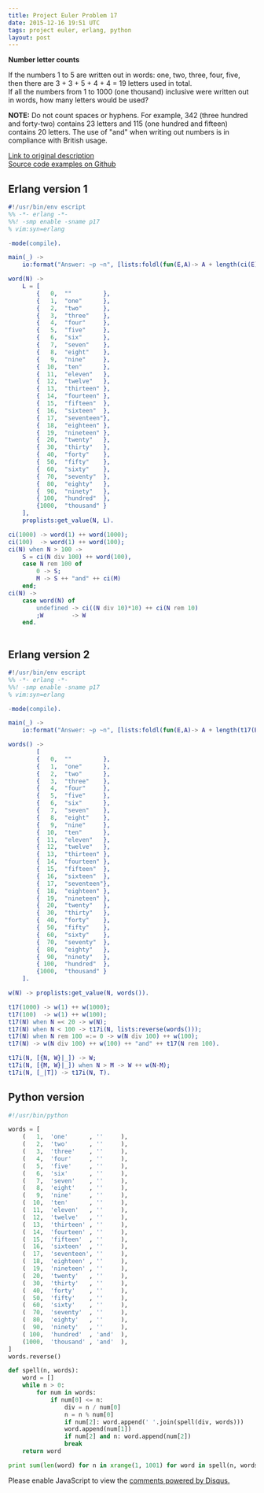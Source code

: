 ```yaml
---
title: Project Euler Problem 17
date: 2015-12-16 19:51 UTC
tags: project euler, erlang, python
layout: post
---
```


<b>Number letter counts</b>

If the numbers 1 to 5 are written out in words: one, two, three, four, five, then there are 3 + 3 + 5 + 4 + 4 = 19 letters used in total.<br>
If all the numbers from 1 to 1000 (one thousand) inclusive were written out in words, how many letters would be used?<br>

<b>NOTE:</b> Do not count spaces or hyphens. For example, 342 (three hundred and forty-two) contains 23 letters and 115 (one hundred and fifteen) contains 20 letters. The use of "and" when writing out numbers is in compliance with British usage.<br>

[Link to original description](https://projecteuler.net/problem=17)<br/>
[Source code examples on Github](https://github.com/mijkenator/pr_euler/tree/master/p17)<br>

## Erlang version 1
```erlang
#!/usr/bin/env escript
%% -*- erlang -*-
%%! -smp enable -sname p17
% vim:syn=erlang

-mode(compile).

main(_) ->
    io:format("Answer: ~p ~n", [lists:foldl(fun(E,A)-> A + length(ci(E)) end,0,lists:seq(1,1000))]).

word(N) ->
    L = [
        {   0,  ""         },
        {   1,  "one"      }, 
        {   2,  "two"      }, 
        {   3,  "three"    }, 
        {   4,  "four"     }, 
        {   5,  "five"     }, 
        {   6,  "six"      }, 
        {   7,  "seven"    }, 
        {   8,  "eight"    }, 
        {   9,  "nine"     }, 
        {  10,  "ten"      }, 
        {  11,  "eleven"   }, 
        {  12,  "twelve"   }, 
        {  13,  "thirteen" }, 
        {  14,  "fourteen" }, 
        {  15,  "fifteen"  }, 
        {  16,  "sixteen"  }, 
        {  17,  "seventeen"}, 
        {  18,  "eighteen" }, 
        {  19,  "nineteen" }, 
        {  20,  "twenty"   }, 
        {  30,  "thirty"   }, 
        {  40,  "forty"    }, 
        {  50,  "fifty"    }, 
        {  60,  "sixty"    }, 
        {  70,  "seventy"  }, 
        {  80,  "eighty"   }, 
        {  90,  "ninety"   }, 
        { 100,  "hundred"  }, 
        {1000,  "thousand" } 
    ],
    proplists:get_value(N, L).

ci(1000) -> word(1) ++ word(1000);
ci(100)  -> word(1) ++ word(100);
ci(N) when N > 100 -> 
    S = ci(N div 100) ++ word(100),
    case N rem 100 of
        0 -> S;
        M -> S ++ "and" ++ ci(M)
    end;
ci(N) ->
    case word(N) of
        undefined -> ci((N div 10)*10) ++ ci(N rem 10)
        ;W        -> W
    end.
    

```
## Erlang version 2
```erlang
#!/usr/bin/env escript
%% -*- erlang -*-
%%! -smp enable -sname p17
% vim:syn=erlang

-mode(compile).

main(_) ->
    io:format("Answer: ~p ~n", [lists:foldl(fun(E,A)-> A + length(t17(E)) end,0,lists:seq(1,1000))]).

words() ->
        [
        {   0,  ""         },
        {   1,  "one"      }, 
        {   2,  "two"      }, 
        {   3,  "three"    }, 
        {   4,  "four"     }, 
        {   5,  "five"     }, 
        {   6,  "six"      }, 
        {   7,  "seven"    }, 
        {   8,  "eight"    }, 
        {   9,  "nine"     }, 
        {  10,  "ten"      }, 
        {  11,  "eleven"   }, 
        {  12,  "twelve"   }, 
        {  13,  "thirteen" }, 
        {  14,  "fourteen" }, 
        {  15,  "fifteen"  }, 
        {  16,  "sixteen"  }, 
        {  17,  "seventeen"}, 
        {  18,  "eighteen" }, 
        {  19,  "nineteen" }, 
        {  20,  "twenty"   }, 
        {  30,  "thirty"   }, 
        {  40,  "forty"    }, 
        {  50,  "fifty"    }, 
        {  60,  "sixty"    }, 
        {  70,  "seventy"  }, 
        {  80,  "eighty"   }, 
        {  90,  "ninety"   }, 
        { 100,  "hundred"  }, 
        {1000,  "thousand" } 
    ].

w(N) -> proplists:get_value(N, words()).

t17(1000) -> w(1) ++ w(1000);
t17(100)  -> w(1) ++ w(100);
t17(N) when N =< 20 -> w(N);
t17(N) when N < 100 -> t17i(N, lists:reverse(words()));
t17(N) when N rem 100 =:= 0 -> w(N div 100) ++ w(100);
t17(N) -> w(N div 100) ++ w(100) ++ "and" ++ t17(N rem 100). 

t17i(N, [{N, W}|_]) -> W; 
t17i(N, [{M, W}|_]) when N > M -> W ++ w(N-M);
t17i(N, [_|T]) -> t17i(N, T).

```
## Python version
```python
#!/usr/bin/python

words = [
    (   1,  'one'      , ''     ),
    (   2,  'two'      , ''     ),
    (   3,  'three'    , ''     ),
    (   4,  'four'     , ''     ),
    (   5,  'five'     , ''     ),
    (   6,  'six'      , ''     ),
    (   7,  'seven'    , ''     ),
    (   8,  'eight'    , ''     ),
    (   9,  'nine'     , ''     ),
    (  10,  'ten'      , ''     ),
    (  11,  'eleven'   , ''     ),
    (  12,  'twelve'   , ''     ),
    (  13,  'thirteen' , ''     ),
    (  14,  'fourteen' , ''     ),
    (  15,  'fifteen'  , ''     ),
    (  16,  'sixteen'  , ''     ),
    (  17,  'seventeen', ''     ),
    (  18,  'eighteen' , ''     ),
    (  19,  'nineteen' , ''     ),
    (  20,  'twenty'   , ''     ),
    (  30,  'thirty'   , ''     ),
    (  40,  'forty'    , ''     ),
    (  50,  'fifty'    , ''     ),
    (  60,  'sixty'    , ''     ),
    (  70,  'seventy'  , ''     ),
    (  80,  'eighty'   , ''     ),
    (  90,  'ninety'   , ''     ),
    ( 100,  'hundred'  , 'and'  ),
    (1000,  'thousand' , 'and'  ),
]
words.reverse()

def spell(n, words):
    word = []
    while n > 0:
        for num in words:
            if num[0] <= n:
                div = n / num[0]
                n = n % num[0]
                if num[2]: word.append(' '.join(spell(div, words)))
                word.append(num[1])
                if num[2] and n: word.append(num[2])
                break
    return word

print sum(len(word) for n in xrange(1, 1001) for word in spell(n, words))

```

<div id="disqus_thread"></div>
<script>
/**
* RECOMMENDED CONFIGURATION VARIABLES: EDIT AND UNCOMMENT THE SECTION BELOW TO INSERT DYNAMIC VALUES FROM YOUR PLATFORM OR CMS.
* LEARN WHY DEFINING THESE VARIABLES IS IMPORTANT: https://disqus.com/admin/universalcode/#configuration-variables
*/
/*
var disqus_config = function () {
    this.page.url = '2015/12/16/project-euler-problem-17/'; // Replace PAGE_URL with your page's canonical URL variable
    this.page.identifier = 'pep17'; // Replace PAGE_IDENTIFIER with your page's unique identifier variable
};
*/
(function() { // DON'T EDIT BELOW THIS LINE
var d = document, s = d.createElement('script');

s.src = '//mijkenator.disqus.com/embed.js';

s.setAttribute('data-timestamp', +new Date());
(d.head || d.body).appendChild(s);
})();
</script>
<noscript>Please enable JavaScript to view the <a href="https://disqus.com/?ref_noscript" rel="nofollow">comments powered by Disqus.</a></noscript>
